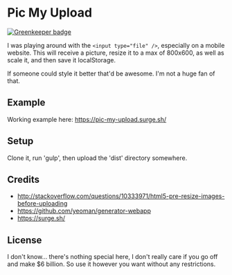# Pic My Upload

[![Greenkeeper badge](https://badges.greenkeeper.io/geoffdutton/pic-my-upload.svg)](https://greenkeeper.io/)

I was playing around with the `<input type="file" />`, especially on a mobile website. This will receive a picture, resize it to a max of 800x600, as well as scale it, and then save it localStorage.

If someone could style it better that'd be awesome. I'm not a huge fan of that.

## Example
Working example here: https://pic-my-upload.surge.sh/

## Setup
Clone it, run 'gulp', then upload the 'dist' directory somewhere.

## Credits
* http://stackoverflow.com/questions/10333971/html5-pre-resize-images-before-uploading
* https://github.com/yeoman/generator-webapp
* https://surge.sh/

## License
I don't know... there's nothing special here, I don't really care if you go off and make $6 billion. So use it however you want without any restrictions.
